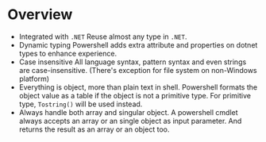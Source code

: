 # Overview

- Integrated with `.NET`
Reuse almost any type in `.NET`.
- Dynamic typing
Powershell adds extra attribute and properties on dotnet types to enhance experience.
- Case insensitive
All language syntax, pattern syntax and even strings are case-insensitive.
(There's exception for file system on non-Windows platform)
- Everything is object, more than plain text in shell.
Powershell formats the object value as a table if the object is not a primitive type.
For primitive type, `Tostring()` will be used instead.
- Always handle both array and singular object.
A powershell cmdlet always accepts an array or an single object as input parameter.
And returns the result as an array or an object too.
